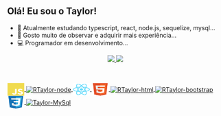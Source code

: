 ## Olá! Eu sou o Taylor!

- 🧠 Atualmente estudando typescript, react, node.js, sequelize, mysql...
- 👀 Gosto muito de observar e adquirir mais experiência...
- 💻 Programador em desenvolvimento...

<div align="center">
  <a href="https://github.com/olirrvt">
  <img height="180em" src="https://github-readme-stats.vercel.app/api?username=olirrvt&show_icons=true&theme=dark&include_all_commits=true&count_private=true"/>
  <img height="180em" src="https://github-readme-stats.vercel.app/api/top-langs/?username=olirrvt&layout=compact&langs_count=7&theme=dark"/>
</div>
  
  ##
  
  <div style="display: inline_block"><br>
  <img align="center" alt="Taylor-Js" height="30" width="40" src="https://raw.githubusercontent.com/devicons/devicon/master/icons/javascript/javascript-plain.svg">
   <img align="center" alt="RTaylor-node" height="30" width="40" src="https://cdn.jsdelivr.net/gh/devicons/devicon/icons/nodejs/nodejs-original.svg" />
  <img align="center" alt="Taylor-react" height="30" width="40"  src="https://raw.githubusercontent.com/devicons/devicon/master/icons/react/react-original.svg">
  <img align="center" alt="Taylor-HTML" height="30" width="40" src="https://raw.githubusercontent.com/devicons/devicon/master/icons/html5/html5-original.svg">
  <img align="center" alt="RTaylor-html" height="30" width="40" src="https://cdn.jsdelivr.net/gh/devicons/devicon/icons/git/git-original.svg" />
  <img align="center" alt="RTaylor-bootstrap" height="30" width="40" src="https://cdn.jsdelivr.net/gh/devicons/devicon/icons/bootstrap/bootstrap-original.svg" />
  <img align="center" alt="Taylor-Css" height="30" width="40" 
  src="https://raw.githubusercontent.com/devicons/devicon/master/icons/css3/css3-original.svg">
    <img align="center" alt="Taylor-MySql" height="50" width="60"
  src="https://cdn.jsdelivr.net/gh/devicons/devicon/icons/mysql/mysql-original-wordmark.svg" />
    </div>
  <div>
    
 </div>
